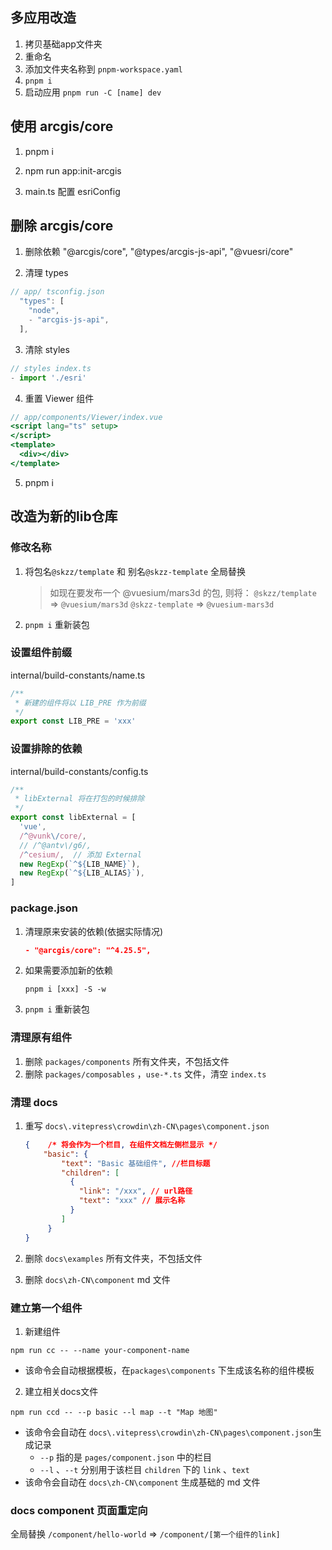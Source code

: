 ## 多应用改造

1. 拷贝基础app文件夹
2. 重命名
3. 添加文件夹名称到 `pnpm-workspace.yaml`
4. `pnpm i`
5. 启动应用 `pnpm run -C [name] dev`

## 使用 arcgis/core
1. pnpm i
2. npm run app:init-arcgis

3. main.ts 配置 esriConfig 

## 删除 arcgis/core

1. 删除依赖 "@arcgis/core", "@types/arcgis-js-api", "@vuesri/core"

2. 清理 types 
```ts
// app/ tsconfig.json
  "types": [
    "node",
    - "arcgis-js-api",
  ],
```

3. 清除 styles
```ts 
// styles index.ts
- import './esri'
```

4. 重置 Viewer 组件
```jsx
// app/components/Viewer/index.vue
<script lang="ts" setup>
</script>
<template>
  <div></div>
</template>
```

5. pnpm i

## 改造为新的lib仓库

### 修改名称

1. 将包名`@skzz/template` 和 别名`@skzz-template` 全局替换
   > 如现在要发布一个 @vuesium/mars3d 的包, 则将： 
   > `@skzz/template` => `@vuesium/mars3d`
   > `@skzz-template` => `@vuesium-mars3d`
   
2. `pnpm i` 重新装包



### 设置组件前缀

internal/build-constants/name.ts

```ts
/**
 * 新建的组件将以 LIB_PRE 作为前缀
 */ 
export const LIB_PRE = 'xxx'
```



### 设置排除的依赖

internal/build-constants/config.ts

```ts
/**
 * libExternal 将在打包的时候排除
 */
export const libExternal = [
  'vue',
  /^@vunk\/core/,
  // /^@antv\/g6/,
  /^cesium/,  // 添加 External
  new RegExp(`^${LIB_NAME}`),
  new RegExp(`^${LIB_ALIAS}`),
]
```



### package.json 



1. 清理原来安装的依赖(依据实际情况)
  
   ```json
   - "@arcgis/core": "^4.25.5", 
   ```

2. 如果需要添加新的依赖

   ```shell
   pnpm i [xxx] -S -w
   ```

3. `pnpm i`  重新装包



### 清理原有组件

1. 删除 `packages/components` 所有文件夹，不包括文件
2. 删除 `packages/composables` ，`use-*.ts` 文件，清空 `index.ts`



### 清理 docs 

1. 重写 `docs\.vitepress\crowdin\zh-CN\pages\component.json` 

   ```json
   {	/* 将会作为一个栏目, 在组件文档左侧栏显示 */
       "basic": {
           "text": "Basic 基础组件", //栏目标题
           "children": [ 
             {
               "link": "/xxx", // url路径
               "text": "xxx" // 展示名称
             }
           ]
        }
   }
   ```

2.  删除 `docs\examples` 所有文件夹，不包括文件

3.  删除 `docs\zh-CN\component`  md 文件



### 建立第一个组件

1. 新建组件

  ```shell
  npm run cc -- --name your-component-name
  ```

  + 该命令会自动根据模板，在`packages\components`  下生成该名称的组件模板

2. 建立相关docs文件

  ```shell
  npm run ccd -- --p basic --l map --t "Map 地图"
  ```

  + 该命令会自动在 `docs\.vitepress\crowdin\zh-CN\pages\component.json`生成记录
    + `--p` 指的是 `pages/component.json` 中的栏目
    + `--l`  、`--t` 分别用于该栏目 `children`  下的 `link` 、`text`
  + 该命令会自动在 `docs\zh-CN\component` 生成基础的 md 文件



### docs component 页面重定向

全局替换 `/component/hello-world` => `/component/[第一个组件的link]`



